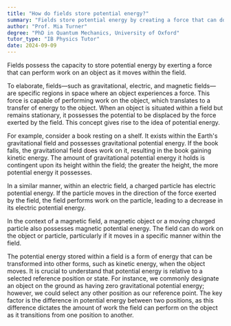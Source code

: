 ```yaml
---
title: "How do fields store potential energy?"
summary: "Fields store potential energy by creating a force that can do work on an object when it moves within the field."
author: "Prof. Mia Turner"
degree: "PhD in Quantum Mechanics, University of Oxford"
tutor_type: "IB Physics Tutor"
date: 2024-09-09
---
```


Fields possess the capacity to store potential energy by exerting a force that can perform work on an object as it moves within the field.

To elaborate, fields—such as gravitational, electric, and magnetic fields—are specific regions in space where an object experiences a force. This force is capable of performing work on the object, which translates to a transfer of energy to the object. When an object is situated within a field but remains stationary, it possesses the potential to be displaced by the force exerted by the field. This concept gives rise to the idea of potential energy.

For example, consider a book resting on a shelf. It exists within the Earth's gravitational field and possesses gravitational potential energy. If the book falls, the gravitational field does work on it, resulting in the book gaining kinetic energy. The amount of gravitational potential energy it holds is contingent upon its height within the field; the greater the height, the more potential energy it possesses.

In a similar manner, within an electric field, a charged particle has electric potential energy. If the particle moves in the direction of the force exerted by the field, the field performs work on the particle, leading to a decrease in its electric potential energy.

In the context of a magnetic field, a magnetic object or a moving charged particle also possesses magnetic potential energy. The field can do work on the object or particle, particularly if it moves in a specific manner within the field.

The potential energy stored within a field is a form of energy that can be transformed into other forms, such as kinetic energy, when the object moves. It is crucial to understand that potential energy is relative to a selected reference position or state. For instance, we commonly designate an object on the ground as having zero gravitational potential energy; however, we could select any other position as our reference point. The key factor is the difference in potential energy between two positions, as this difference dictates the amount of work the field can perform on the object as it transitions from one position to another.
    